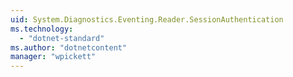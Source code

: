 ```yaml
---
uid: System.Diagnostics.Eventing.Reader.SessionAuthentication
ms.technology: 
  - "dotnet-standard"
ms.author: "dotnetcontent"
manager: "wpickett"
---
```

